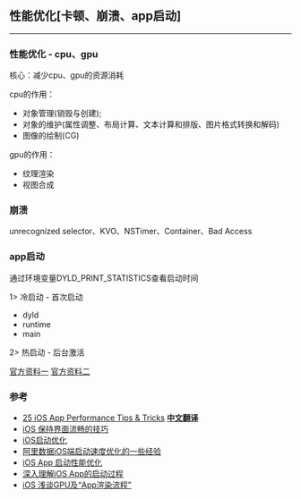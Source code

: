 ## 性能优化[卡顿、崩溃、app启动]
---
### 性能优化 - cpu、gpu
核心：减少cpu、gpu的资源消耗

cpu的作用：
- 对象管理(销毁与创建);
- 对象的维护(属性调整、布局计算、文本计算和排版、图片格式转换和解码)
- 图像的绘制(CG)

gpu的作用：
- 纹理渲染
- 视图合成

### 崩溃
unrecognized selector、KVO、NSTimer、Container、Bad Access

### app启动
通过环境变量DYLD_PRINT_STATISTICS查看启动时间

1> 冷启动 - 首次启动
- dyld
- runtime
- main

2> 热启动 - 后台激活

[官方资料一](https://developer.apple.com/videos/play/wwdc2017/413/)
[官方资料二](https://developer.apple.com/videos/play/wwdc2016/406/)

### 参考
- [25 iOS App Performance Tips & Tricks](https://www.raywenderlich.com/2752-25-ios-app-performance-tips-tricks) [**中文翻译**](https://blog.csdn.net/github_34613936/article/details/51302547)
- [iOS 保持界面流畅的技巧](https://blog.ibireme.com/2015/11/12/smooth_user_interfaces_for_ios/)
- [iOS启动优化](https://juejin.im/entry/5b63fb115188257bca291fbc)
- [阿里数据iOS端启动速度优化的一些经验](https://www.jianshu.com/p/f29b59f4c2b9)
- [iOS App 启动性能优化](https://chars.tech/blog/ios-app-launch-time-optimize/)
- [深入理解iOS App的启动过程](https://blog.csdn.net/Hello_Hwc/article/details/78317863)
- [iOS 浅谈GPU及“App渲染流程”](https://juejin.im/post/5e80b49751882573be11b138)